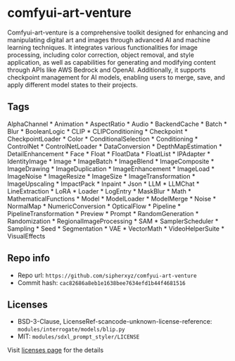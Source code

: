 # comfyui-art-venture
Comfyui-art-venture is a comprehensive toolkit designed for enhancing and manipulating digital art and images through advanced AI and machine learning techniques. It integrates various functionalities for image processing, including color correction, object removal, and style application, as well as capabilities for generating and modifying content through APIs like AWS Bedrock and OpenAI. Additionally, it supports checkpoint management for AI models, enabling users to merge, save, and apply different model states to their projects.

## Tags
AlphaChannel * Animation * AspectRatio * Audio * BackendCache * Batch * Blur * BooleanLogic * CLIP * CLIPConditioning * Checkpoint * CheckpointLoader * Color * ConditionalSelection * Conditioning * ControlNet * ControlNetLoader * DataConversion * DepthMapEstimation * DetailEnhancement * Face * Float * FloatData * FloatList * IPAdapter * IdentityImage * Image * ImageBatch * ImageBlend * ImageComposite * ImageDrawing * ImageDuplication * ImageEnhancement * ImageLoad * ImageNoise * ImageResize * ImageSize * ImageTransformation * ImageUpscaling * ImpactPack * Inpaint * Json * LLM * LLMChat * LineExtraction * LoRA * Loader * LogEntry * MaskBlur * Math * MathematicalFunctions * Model * ModelLoader * ModelMerge * Noise * NormalMap * NumericConversion * OpticalFlow * Pipeline * PipelineTransformation * Preview * Prompt * RandomGeneration * Randomization * RegionalImageProcessing * SAM * SamplerScheduler * Sampling * Seed * Segmentation * VAE * VectorMath * VideoHelperSuite * VisualEffects

## Repo info
- Repo url: `https://github.com/sipherxyz/comfyui-art-venture`
- Commit hash: `cac82686a8eb1e1638bee7634efd1b44f4681516`

## Licenses
- BSD-3-Clause, LicenseRef-scancode-unknown-license-reference: `modules/interrogate/models/blip.py`
- MIT: `modules/sdxl_prompt_styler/LICENSE`

Visit [licenses page](licenses.md) for the details
